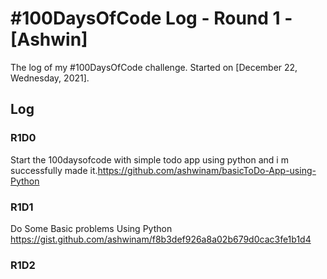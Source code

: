 # #100DaysOfCode Log - Round 1 - [Ashwin]

The log of my #100DaysOfCode challenge. Started on [December 22, Wednesday, 2021].

## Log

### R1D0 
Start the 100daysofcode with simple todo app using python and i m successfully made it.https://github.com/ashwinam/basicToDo-App-using-Python

### R1D1 
Do Some Basic problems Using Python https://gist.github.com/ashwinam/f8b3def926a8a02b679d0cac3fe1b1d4

### R1D2
